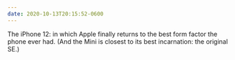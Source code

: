 ```yaml
---
date: 2020-10-13T20:15:52-0600
---
```


The iPhone 12: in which Apple finally returns to the best form factor the phone ever had. (And the Mini is closest to its best incarnation: the original SE.)